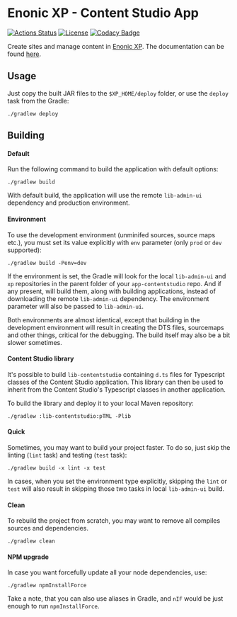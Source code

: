 Enonic XP - Content Studio App
===

[![Actions Status](https://github.com/enonic/app-contentstudio/workflows/Gradle%20Build/badge.svg)](https://github.com/enonic/app-contentstudio/actions)
[![License][license-image]][license-url]
[![Codacy Badge](https://app.codacy.com/project/badge/Grade/058e2e1b329b41e38a00769827b7912b)](https://www.codacy.com/gh/enonic/app-contentstudio/dashboard?utm_source=github.com&amp;utm_medium=referral&amp;utm_content=enonic/app-contentstudio&amp;utm_campaign=Badge_Grade)

Create sites and manage content in [Enonic XP](https://github.com/enonic/xp). The documentation can be found [here](https://developer.enonic.com/docs/content-studio/stable).

## Usage

Just copy the built JAR files to the `$XP_HOME/deploy` folder, or use the `deploy` task from the Gradle:

```
./gradlew deploy
```

## Building

#### Default

Run the following command to build the application with default options:

```
./gradlew build
```

With default build, the application will use the remote `lib-admin-ui` dependency and production environment.

#### Environment

To use the development environment (unminifed sources, source maps etc.), you must set its value explicitly with `env` parameter (only `prod` or `dev` supported):

```
./gradlew build -Penv=dev
```

If the environment is set, the Gradle will look for the local `lib-admin-ui` and `xp` repositories in the parent folder of your `app-contentstudio` repo. And if any present, will build them, along with building applications, instead of downloading the remote `lib-admin-ui` dependency.
The environment parameter will also be passed to `lib-admin-ui`.

Both environments are almost identical, except that building in the development environment will result in creating the DTS files, sourcemaps and other things, critical for the debugging.
The build itself may also be a bit slower sometimes.

#### Content Studio library

It's possible to build `lib-contentstudio` containing `d.ts` files for Typescript classes of the Content Studio application. This library can then be used
to inherit from the Content Studio's Typescript classes in another application.

To build the library and deploy it to your local Maven repository:

```
./gradlew :lib-contentstudio:pTML -Plib
```

#### Quick

Sometimes, you may want to build your project faster. To do so, just skip the linting (`lint` task) and testing (`test` task):

```
./gradlew build -x lint -x test
```

In cases, when you set the environment type explicitly, skipping the `lint` or `test` will also result in skipping those two tasks in local `lib-admin-ui` build.

#### Clean

To rebuild the project from scratch, you may want to remove all compiles sources and dependencies.

```
./gradlew clean
```

#### NPM upgrade

In case you want forcefully update all your node dependencies, use:

```
./gradlew npmInstallForce
```

Take a note, that you can also use aliases in Gradle, and `nIF` would be just enough to run `npmInstallForce`.

<!-- Links -->
[travis-url]:    https://travis-ci.org/enonic/app-contentstudio
[travis-image]:  https://travis-ci.org/enonic/app-contentstudio.svg?branch=master "Build status"
[license-url]:   LICENSE.txt
[license-image]: https://img.shields.io/github/license/enonic/app-contentstudio.svg "GPL 3.0"
